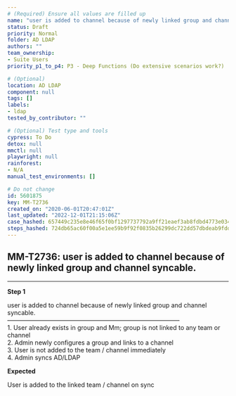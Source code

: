 ```yaml
---
# (Required) Ensure all values are filled up
name: "user is added to channel because of newly linked group and channel syncable."
status: Draft
priority: Normal
folder: AD LDAP
authors: ""
team_ownership:
- Suite Users
priority_p1_to_p4: P3 - Deep Functions (Do extensive scenarios work?)

# (Optional)
location: AD LDAP
component: null
tags: []
labels:
- ldap
tested_by_contributor: ""

# (Optional) Test type and tools
cypress: To Do
detox: null
mmctl: null
playwright: null
rainforest:
- N/A
manual_test_environments: []

# Do not change
id: 5601875
key: MM-T2736
created_on: "2020-06-01T20:47:01Z"
last_updated: "2022-12-01T21:15:06Z"
case_hashed: 657449c235e8e46f65f0bf1297737792a9ff21eaef3ab8fdbd4773e034db7e6ff3e55ebafa649a3e08c9a187059b83ea
steps_hashed: 724db65ac60f00a5e1ee59b9f92f0835b26299dc722dd57dbdeab9fdd88f917b5c030748c434d2f9ed5551da17e37bee
---
```


<!-- (Auto-generated) Based on frontmatter's "key" and "name" -->

## MM-T2736: user is added to channel because of newly linked group and channel syncable.

---

**Step 1**

user is added to channel because of newly linked group and channel syncable.\
————————————————————————————\
1\. User already exists in group and Mm; group is not linked to any team or channel\
2\. Admin newly configures a group and links to a channel\
3\. User is not added to the team / channel immediately\
4\. Admin syncs AD/LDAP

**Expected**

User is added to the linked team / channel on sync
